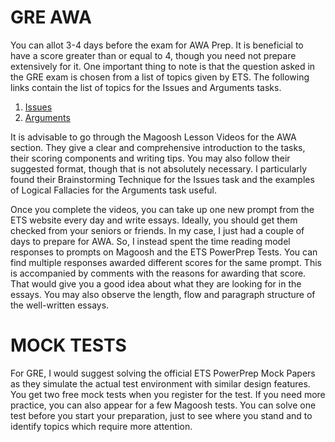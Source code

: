 # GRE AWA
You can allot 3-4 days before the exam for AWA Prep. It is beneficial to have a score greater than or equal to 4, though you need not prepare extensively for it. One important thing to note is that the question asked in the GRE exam is chosen from a list of topics given by ETS. The following links contain the list of topics for the Issues and Arguments tasks.

1)	[Issues](https://www.ets.org/gre/revised_general/prepare/analytical_writing/issue/pool)
2)	[Arguments](https://www.ets.org/gre/revised_general/prepare/analytical_writing/argument/pool)

It is advisable to go through the Magoosh Lesson Videos for the AWA section. They give a clear and comprehensive introduction to the tasks, their scoring components and writing tips. You may also follow their suggested format, though that is not absolutely necessary. I particularly found their Brainstorming Technique for the Issues task and the examples of Logical Fallacies for the Arguments task useful. 

Once you complete the videos, you can take up one new prompt from the ETS website every day and write essays. Ideally, you should get them checked from your seniors or friends. In my case, I just had a couple of days to prepare for AWA. So, I instead spent the time reading model responses to prompts on Magoosh and the ETS PowerPrep Tests. You can find multiple responses awarded different scores for the same prompt. This is accompanied by comments with the reasons for awarding that score. That would give you a good idea about what they are looking for in the essays. You may also observe the length, flow and paragraph structure of the well-written essays.

# MOCK TESTS
For GRE, I would suggest solving the official ETS PowerPrep Mock Papers as they simulate the actual test environment with similar design features. You get two free mock tests when you register for the test. If you need more practice, you can also appear for a few Magoosh tests. You can solve one test before you start your preparation, just to see where you stand and to identify topics which require more attention.  

